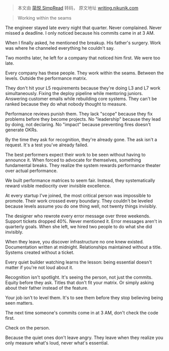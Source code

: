 > 本文由 [简悦 SimpRead](http://ksria.com/simpread/) 转码， 原文地址 [writing.nikunjk.com](https://writing.nikunjk.com/p/the-quiet-ones)

> Working within the seams

The engineer stayed late every night that quarter. Never complained. Never missed a deadline. I only noticed because his commits came in at 3 AM.

When I finally asked, he mentioned the breakup. His father's surgery. Work was where he channeled everything he couldn't say.

Two months later, he left for a company that noticed him first. We were too late.

Every company has these people. They work within the seams. Between the levels. Outside the performance matrix.

They don't hit your L5 requirements because they're doing L3 and L7 work simultaneously. Fixing the deploy pipeline while mentoring juniors. Answering customer emails while rebuilding core systems. They can't be ranked because they do what nobody thought to measure.

Performance reviews punish them. They lack "scope" because they fix problems before they become projects. No "leadership" because they lead by doing, not declaring. No "impact" because preventing fires doesn't generate OKRs.

By the time they ask for recognition, they're already gone. The ask isn't a request. It's a test you've already failed.

The best performers expect their work to be seen without having to announce it. When forced to advocate for themselves, something fundamental breaks. They realize the system rewards performance theater over actual performance.

We built performance matrices to seem fair. Instead, they systematically reward visible mediocrity over invisible excellence.

At every startup I've joined, the most critical person was impossible to promote. Their work crossed every boundary. They couldn't be leveled because levels assume you do one thing well, not twenty things invisibly.

The designer who rewrote every error message over three weekends. Support tickets dropped 40%. Never mentioned it. Error messages aren't in quarterly goals. When she left, we hired two people to do what she did invisibly.

When they leave, you discover infrastructure no one knew existed. Documentation written at midnight. Relationships maintained without a title. Systems created without a ticket.

Every quiet builder watching learns the lesson: being essential doesn't matter if you're not loud about it.

Recognition isn't spotlight. It's seeing the person, not just the commits. Equity before they ask. Titles that don't fit your matrix. Or simply asking about their father instead of the feature.

Your job isn't to level them. It's to see them before they stop believing being seen matters.

The next time someone's commits come in at 3 AM, don't check the code first.

Check on the person.

Because the quiet ones don't leave angry. They leave when they realize you only measure what's loud, never what's essential.